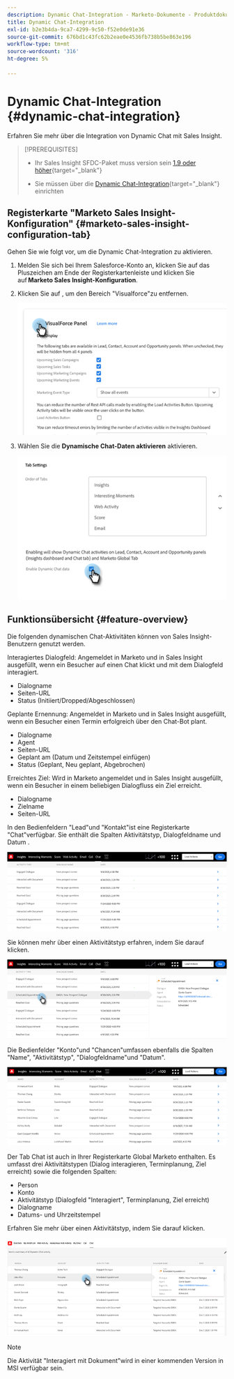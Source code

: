 ```yaml
---
description: Dynamic Chat-Integration - Marketo-Dokumente - Produktdokumentation
title: Dynamic Chat-Integration
exl-id: b2e3b4da-9ca7-4299-9c50-f52e0de91e36
source-git-commit: 676bd1c43fc62b2eae0e4536fb738b5be863e196
workflow-type: tm+mt
source-wordcount: '316'
ht-degree: 5%

---
```


# Dynamic Chat-Integration {#dynamic-chat-integration}

Erfahren Sie mehr über die Integration von Dynamic Chat mit Sales Insight.

>[!PREREQUISITES]
>
>* Ihr Sales Insight SFDC-Paket muss version sein [1.9 oder höher](/help/marketo/product-docs/marketo-sales-insight/msi-for-salesforce/upgrading/upgrading-your-msi-package.md){target=&quot;_blank&quot;}
>
>* Sie müssen über die [Dynamic Chat-Integration](/help/marketo/product-docs/demand-generation/dynamic-chat/dynamic-chat-overview.md){target=&quot;_blank&quot;} einrichten


## Registerkarte &quot;Marketo Sales Insight-Konfiguration&quot; {#marketo-sales-insight-configuration-tab}

Gehen Sie wie folgt vor, um die Dynamic Chat-Integration zu aktivieren.

1. Melden Sie sich bei Ihrem Salesforce-Konto an, klicken Sie auf das Pluszeichen am Ende der Registerkartenleiste und klicken Sie auf **Marketo Sales Insight-Konfiguration**.

1. Klicken Sie auf , um den Bereich &quot;Visualforce&quot;zu entfernen.

   ![](assets/dynamic-chat-integration-1.png)

1. Wählen Sie die **Dynamische Chat-Daten aktivieren** aktivieren.

   ![](assets/dynamic-chat-integration-2.png)

## Funktionsübersicht {#feature-overview}

Die folgenden dynamischen Chat-Aktivitäten können von Sales Insight-Benutzern genutzt werden.

Interagiertes Dialogfeld: Angemeldet in Marketo und in Sales Insight ausgefüllt, wenn ein Besucher auf einen Chat klickt und mit dem Dialogfeld interagiert.

* Dialogname
* Seiten-URL
* Status (Initiiert/Dropped/Abgeschlossen)

Geplante Ernennung: Angemeldet in Marketo und in Sales Insight ausgefüllt, wenn ein Besucher einen Termin erfolgreich über den Chat-Bot plant.

* Dialogname
* Agent
* Seiten-URL
* Geplant am (Datum und Zeitstempel einfügen)
* Status (Geplant, Neu geplant, Abgebrochen)

Erreichtes Ziel: Wird in Marketo angemeldet und in Sales Insight ausgefüllt, wenn ein Besucher in einem beliebigen Dialogfluss ein Ziel erreicht.

* Dialogname
* Zielname
* Seiten-URL

In den Bedienfeldern &quot;Lead&quot;und &quot;Kontakt&quot;ist eine Registerkarte &quot;Chat&quot;verfügbar. Sie enthält die Spalten Aktivitätstyp, Dialogfeldname und Datum .

![](assets/dynamic-chat-integration-3.png)

Sie können mehr über einen Aktivitätstyp erfahren, indem Sie darauf klicken.

![](assets/dynamic-chat-integration-4.png)

Die Bedienfelder &quot;Konto&quot;und &quot;Chancen&quot;umfassen ebenfalls die Spalten &quot;Name&quot;, &quot;Aktivitätstyp&quot;, &quot;Dialogfeldname&quot;und &quot;Datum&quot;.

![](assets/dynamic-chat-integration-5.png)

Der Tab Chat ist auch in Ihrer Registerkarte Global Marketo enthalten. Es umfasst drei Aktivitätstypen (Dialog interagieren, Terminplanung, Ziel erreicht) sowie die folgenden Spalten:

* Person
* Konto
* Aktivitätstyp (Dialogfeld &quot;Interagiert&quot;, Terminplanung, Ziel erreicht)
* Dialogname
* Datums- und Uhrzeitstempel

Erfahren Sie mehr über einen Aktivitätstyp, indem Sie darauf klicken.

![](assets/dynamic-chat-integration-6.png)

>[!NOTE]
>
>Die Aktivität &quot;Interagiert mit Dokument&quot;wird in einer kommenden Version in MSI verfügbar sein.
